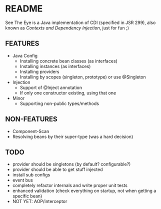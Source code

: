 README
======

See The Eye is a Java implementation of CDI (specified in JSR 299), also known as _Contexts and Dependency Injection_, just for fun ;)

FEATURES
--------

* Java Config
    * Installing concrete bean classes (as interfaces)
    * Installing instances (as interfaces)
    * Installing providers
    * Installing by scopes (singleton, prototype) or use @Singleton
* Injection
    * Support of @Inject annotation
    * If only one constructor existing, using that one
* Minor
    * Supporting non-public types/methods

NON-FEATURES
------------

* Component-Scan
* Resolving beans by their super-type (was a hard decision)


TODO
----

* provider should be singletons (by default? configurable?)
* provider should be able to get stuff injected
* install sub configs
* event bus
* completely refactor internals and write proper unit tests
* enhanced validation (check everything on startup, not when getting a specific bean)
* NOT YET: AOP/interceptor
